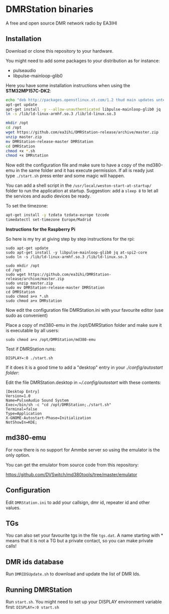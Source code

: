 # DMRStation binaries

A free and open source DMR network radio by EA3IHI

## Installation

Download or clone this repository to your hardware.

You might need to add some packages to your distribution as for instance:

* pulseaudio
* libpulse-mainloop-glib0

Here you have some installation instructions when using the **STM32MP157C-DK2**:

```bash
echo "deb http://packages.openstlinux.st.com/1.2 thud main updates untested" >> /etc/apt/sources.list.d/packages.openstlinux.st.com.list
apt-get update
apt-get install -y --allow-unauthenticated libpulse-mainloop-glib0 jq
ln -s /lib/ld-linux-armhf.so.3 /lib/ld-linux.so.3

mkdir /opt
cd /opt
wget https://github.com/ea3ihi/DMRStation-release/archive/master.zip
unzip master.zip
mv DMRStation-release-master DMRStation
cd DMRStation
chmod +x *.sh
chmod +x DMRstation
```

Now edit the configuration file and make sure to have a copy of the md380-emu in the same folder and it has execute permission.
If all is ready just type `./start.sh` press enter and some magic will happen.

You can add a shell script in the `/usr/local/weston-start-at-startup/` folder to run the application at startup.
Suggestion: add a `sleep 8` to let all the services and audio devices be ready.

To set the timezone:

```bash
apt-get install -y tzdata tzdata-europe tzcode
timedatectl set-timezone Europe/Madrid
```


**Instructions for the Raspberry Pi**

So here is my try at giving step by step instructions for the rpi:

```
sudo apt-get update
sudo apt-get install -y libpulse-mainloop-glib0 jq at-spi2-core
sudo ln -s /lib/ld-linux-armhf.so.3 /lib/ld-linux.so.3

sudo mkdir /opt
cd /opt
sudo wget https://github.com/ea3ihi/DMRStation-release/archive/master.zip
sudo unzip master.zip
sudo mv DMRStation-release-master DMRStation
cd DMRStation
sudo chmod a+x *.sh
sudo chmod a+x DMRstation
```

Now edit the configuration file DMRStation.ini with your favourite editor (use sudo as convenient)


Place a copy of md380-emu in the /opt/DMRStation folder and make sure it is executable by all users:
```
sudo chmod a+x /opt/DMRStation/md380-emu
```

Test if DMRStation runs:

```
DISPLAY=:0 ./start.sh
```

If it does it is a good time to add a "desktop" entry in your *./config/autostart folder*:


Edit the file DMRStation.desktop in *~/.config/autostart* with these contents:

```
[Desktop Entry]
Version=1.0
Name=PulseAudio Sound System
Exec=/bin/sh -c "cd /opt/DMRStation;./start.sh"
Terminal=false
Type=Application
X-GNOME-Autostart-Phase=Initialization
NotShowIn=KDE;
```

## md380-emu

For now there is no support for Ammbe server so using the emulator is the only option.

You can get the emulator from source code from this repository:

https://github.com/DVSwitch/md380tools/tree/master/emulator

## Configuration

Edit `DMRStation.ini` to add your callsign, dmr id, repeater id and other values.

## TGs
You can also set your favourite tgs in the file `tgs.dat`.
A name starting with * means that it is not a TG but a private contact, so you can make private calls!

## DMR ids database

Run `DMRIDSUpdate.sh` to download and update the list of DMR Ids.


## Running DMRStation

Run `start.sh`. You might need to set up your DISPLAY environment variable first: `DISPLAY=:0 start.sh`

